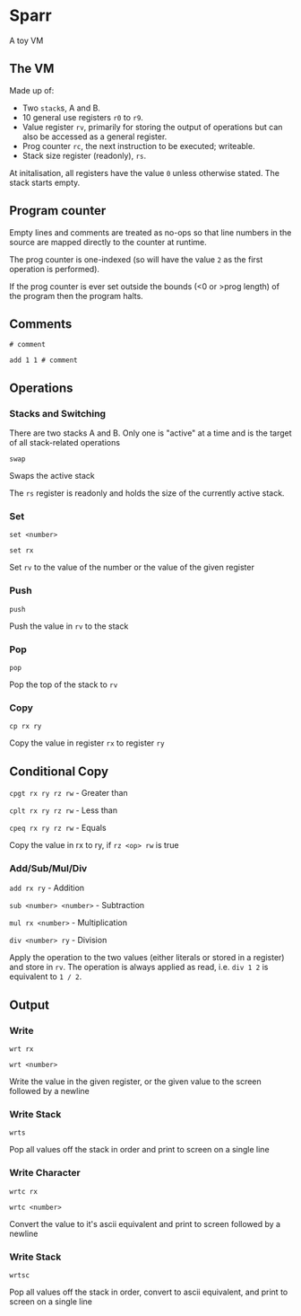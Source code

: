 # Sparr
 A toy VM

## The VM

Made up of:
- Two `stack`s, A and B.
- 10 general use registers `r0` to `r9`.
- Value register `rv`, primarily for storing the output of operations but can also be accessed as a general register.
- Prog counter `rc`, the next instruction to be executed; writeable.
- Stack size register (readonly), `rs`.

At initalisation, all registers have the value `0` unless otherwise stated. The stack starts empty.

## Program counter
Empty lines and comments are treated as no-ops so that line numbers in the source are mapped directly to the counter at runtime.

The prog counter is one-indexed (so will have the value `2` as the first operation is performed).

If the prog counter is ever set outside the bounds (<0 or >prog length) of the program then the program halts.

## Comments

`# comment`

`add 1 1 # comment`

## Operations

### Stacks and Switching

There are two stacks A and B. Only one is "active" at a time and is the target of all stack-related operations

`swap`

Swaps the active stack

The `rs` register is readonly and holds the size of the currently active stack.

### Set

`set <number>`

`set rx`

Set `rv` to the value of the number or the value of the given register

### Push

`push`

Push the value in `rv` to the stack 

### Pop

`pop`

Pop the top of the stack to `rv`

### Copy

`cp rx ry`

Copy the value in register `rx` to register `ry`

## Conditional Copy

`cpgt rx ry rz rw` - Greater than

`cplt rx ry rz rw` - Less than

`cpeq rx ry rz rw` - Equals

Copy the value in rx to ry, if `rz <op> rw` is true

### Add/Sub/Mul/Div
`add rx ry` - Addition

`sub <number> <number>` - Subtraction

`mul rx <number>` - Multiplication

`div <number> ry` - Division

Apply the operation to the two values (either literals or stored in a register) and store in `rv`.
 The operation is always applied as read, i.e. `div 1 2` is equivalent to `1 / 2`.

## Output

### Write

`wrt rx`

`wrt <number>`

Write the value in the given register, or the given value to the screen followed by a newline

### Write Stack

`wrts`

Pop all values off the stack in order and print to screen on a single line

### Write Character

`wrtc rx`

`wrtc <number>`

Convert the value to it's ascii equivalent and print to screen followed by a newline

### Write Stack

`wrtsc`

Pop all values off the stack in order, convert to ascii equivalent, and print to screen on a single line